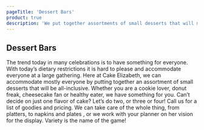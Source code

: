 ```yaml
---
pageTitle: 'Dessert Bars'
product: true
description: 'We put together assortments of small desserts that will make your event!'
---
```


## Dessert Bars

The trend today in many celebrations is to have something for everyone. With today’s
dietary restrictions it is hard to please and accommodate everyone at a large gathering.
Here at Cake Elizabeth, we can accommodate mostly everyone by putting together an assortment
of small desserts that will be all-inclusive. Whether you are a cookie lover, donut freak,
cheesecake fan or healthy eater, we have something for you. Can’t decide on just one flavor
of cake? Let’s do two, or three or four! Call us for a list of goodies and pricing. We can take
care of the whole thing, from platters, to napkins and plates , or we work with your planner on
her vision for the display. Variety is the name of the game!